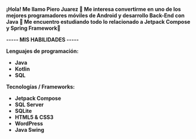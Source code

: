 <strong>¡Hola! Me llamo Piero Juarez 👋
Me interesa convertirme en uno de los mejores programadores móviles de Android y desarrollo Back-End con Java 👀
Me encuentro estudiando todo lo relacionado a Jetpack Compose y Spring Framework🌱<strong>

----- MIS HABILIDADES -----

Lenguajes de programación:
- Java
- Kotlin
- SQL

Tecnologías / Frameworks:
- Jetpack Compose
- SQL Server
- SQLite
- HTML5 & CSS3
- WordPress
- Java Swing

<!---
Piero-Juarez/Piero-Juarez is a ✨ special ✨ repository because its `README.md` (this file) appears on your GitHub profile.
You can click the Preview link to take a look at your changes.
--->
